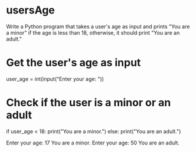 # usersAge
Write a Python program that takes a user's age as input and prints "You are a minor" if the age is less than 18, otherwise, it should print "You are an adult."
# Get the user's age as input
user_age = int(input("Enter your age: "))

# Check if the user is a minor or an adult
if user_age < 18:
    print("You are a minor.")
else:
    print("You are an adult.")

Enter your age: 17
You are a minor.
Enter your age: 50
You are an adult.
